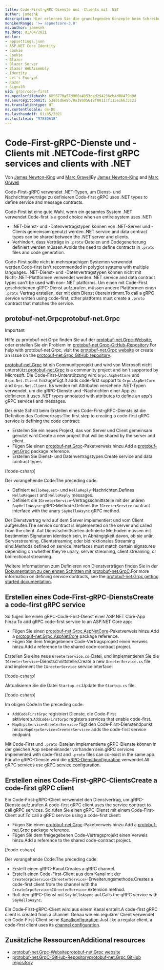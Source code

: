```yaml
---
title: Code-First-gRPC-Dienste und -Clients mit .NET
author: jamesnk
description: Hier erlernen Sie die grundlegenden Konzepte beim Schreiben von Code-First-gRPC mit .NET.
monikerRange: '>= aspnetcore-3.0'
ms.author: jamesnk
ms.date: 01/04/2021
no-loc:
- appsettings.json
- ASP.NET Core Identity
- cookie
- Cookie
- Blazor
- Blazor Server
- Blazor WebAssembly
- Identity
- Let's Encrypt
- Razor
- SignalR
uid: grpc/code-first
ms.openlocfilehash: 6856770a57d900a4953dad294236cb4d08479d9d
ms.sourcegitcommit: 53e01d6e9b70a18a05618f0011cf115a16633c21
ms.translationtype: HT
ms.contentlocale: de-DE
ms.lasthandoff: 01/05/2021
ms.locfileid: "97880618"
---
```

# <a name="code-first-grpc-services-and-clients-with-net"></a><span data-ttu-id="a5d30-103">Code-First-gRPC-Dienste und -Clients mit .NET</span><span class="sxs-lookup"><span data-stu-id="a5d30-103">Code-first gRPC services and clients with .NET</span></span>

<span data-ttu-id="a5d30-104">Von [James Newton-King](https://twitter.com/jamesnk) und [Marc Gravell](https://twitter.com/marcgravell)</span><span class="sxs-lookup"><span data-stu-id="a5d30-104">By [James Newton-King](https://twitter.com/jamesnk) and [Marc Gravell](https://twitter.com/marcgravell)</span></span>

<span data-ttu-id="a5d30-105">Code-First-gRPC verwendet .NET-Typen, um Dienst- und Nachrichtenverträge zu definieren.</span><span class="sxs-lookup"><span data-stu-id="a5d30-105">Code-first gRPC uses .NET types to define service and message contracts.</span></span>

<span data-ttu-id="a5d30-106">Code-First ist eine gute Wahl, wenn ein gesamtes System .NET verwendet:</span><span class="sxs-lookup"><span data-stu-id="a5d30-106">Code-first is a good choice when an entire system uses .NET:</span></span>

* <span data-ttu-id="a5d30-107">.NET-Dienst- und -Datenvertragstypen können von .NET-Server und -Clients gemeinsam genutzt werden.</span><span class="sxs-lookup"><span data-stu-id="a5d30-107">.NET service and data contract types can be shared between the .NET server and clients.</span></span>
* <span data-ttu-id="a5d30-108">Verhindert, dass Verträge in `.proto`-Dateien und Codegenerierung definiert werden müssen.</span><span class="sxs-lookup"><span data-stu-id="a5d30-108">Avoids the need to define contracts in `.proto` files and code generation.</span></span>

<span data-ttu-id="a5d30-109">Code-First sollte nicht in mehrsprachigen Systemen verwendet werden.</span><span class="sxs-lookup"><span data-stu-id="a5d30-109">Code-first isn't recommended in polyglot systems with multiple languages.</span></span> <span data-ttu-id="a5d30-110">.NET-Dienst- und -Datenvertragstypen können nicht mit Nicht-.NET-Plattformen verwendet werden.</span><span class="sxs-lookup"><span data-stu-id="a5d30-110">.NET service and data contract types can't be used with non-.NET platforms.</span></span> <span data-ttu-id="a5d30-111">Um einen mit Code-First geschriebenen gRPC-Dienst aufzurufen, müssen andere Plattformen einen `.proto`-Vertrag erstellen, der mit dem Dienst übereinstimmt.</span><span class="sxs-lookup"><span data-stu-id="a5d30-111">To call a gRPC service written using code-first, other platforms must create a `.proto` contract that matches the service.</span></span>

## <a name="protobuf-netgrpc"></a><span data-ttu-id="a5d30-112">protobuf-net.Grpc</span><span class="sxs-lookup"><span data-stu-id="a5d30-112">protobuf-net.Grpc</span></span>

> [!IMPORTANT]
> <span data-ttu-id="a5d30-113">Hilfe zu protobuf-net.Grpc finden Sie auf der [protobuf-net.Grpc-Website](https://protobuf-net.github.io/protobuf-net.Grpc/), oder erstellen Sie ein Problem im [protobuf-net.Grpc-GitHub-Repository](https://github.com/protobuf-net/protobuf-net.Grpc).</span><span class="sxs-lookup"><span data-stu-id="a5d30-113">For help with protobuf-net.Grpc, visit the [protobuf-net.Grpc website](https://protobuf-net.github.io/protobuf-net.Grpc/) or create an issue on the [protobuf-net.Grpc GitHub repository](https://github.com/protobuf-net/protobuf-net.Grpc).</span></span>

<span data-ttu-id="a5d30-114">[protobuf-net.Grpc](https://protobuf-net.github.io/protobuf-net.Grpc/) ist ein Communityprojekt und wird von Microsoft nicht unterstützt.</span><span class="sxs-lookup"><span data-stu-id="a5d30-114">[protobuf-net.Grpc](https://protobuf-net.github.io/protobuf-net.Grpc/) is a community project and isn't supported by Microsoft.</span></span> <span data-ttu-id="a5d30-115">Die Code-First-Unterstützung wird `Grpc.AspNetCore` und `Grpc.Net.Client` hinzugefügt.</span><span class="sxs-lookup"><span data-stu-id="a5d30-115">It adds code-first support to `Grpc.AspNetCore` and `Grpc.Net.Client`.</span></span> <span data-ttu-id="a5d30-116">Es werden mit Attributen versehene .NET-Typen verwendet, um die gRPC-Dienste und -Nachrichten einer App zu definieren.</span><span class="sxs-lookup"><span data-stu-id="a5d30-116">It uses .NET types annotated with attributes to define an app's gRPC services and messages.</span></span>

<span data-ttu-id="a5d30-117">Der erste Schritt beim Erstellen eines Code-First-gRPC-Diensts ist die Definition des Codevertrags:</span><span class="sxs-lookup"><span data-stu-id="a5d30-117">The first step to creating a code-first gRPC service is defining the code contract:</span></span>

* <span data-ttu-id="a5d30-118">Erstellen Sie ein neues Projekt, das von Server und Client gemeinsam genutzt wird.</span><span class="sxs-lookup"><span data-stu-id="a5d30-118">Create a new project that will be shared by the server and client.</span></span>
* <span data-ttu-id="a5d30-119">Fügen Sie einen [protobuf-net.Grpc](https://www.nuget.org/packages/protobuf-net.Grpc)-Paketverweis hinzu.</span><span class="sxs-lookup"><span data-stu-id="a5d30-119">Add a [protobuf-net.Grpc](https://www.nuget.org/packages/protobuf-net.Grpc) package reference.</span></span>
* <span data-ttu-id="a5d30-120">Erstellen Sie Dienst- und Datenvertragstypen.</span><span class="sxs-lookup"><span data-stu-id="a5d30-120">Create service and data contract types.</span></span>

[!code-csharp[](code-first/Contracts.cs)]

<span data-ttu-id="a5d30-121">Der vorangehende Code:</span><span class="sxs-lookup"><span data-stu-id="a5d30-121">The preceding code:</span></span>

* <span data-ttu-id="a5d30-122">Definiert `HelloRequest`- und `HelloReply`-Nachrichten.</span><span class="sxs-lookup"><span data-stu-id="a5d30-122">Defines `HelloRequest` and `HelloReply` messages.</span></span>
* <span data-ttu-id="a5d30-123">Definiert die `IGreeterService`-Vertragsschnittstelle mit der unären `SayHelloAsync`-gRPC-Methode.</span><span class="sxs-lookup"><span data-stu-id="a5d30-123">Defines the `IGreeterService` contract interface with the unary `SayHelloAsync` gRPC method.</span></span>

<span data-ttu-id="a5d30-124">Der Dienstvertrag wird auf dem Server implementiert und vom Client aufgerufen.</span><span class="sxs-lookup"><span data-stu-id="a5d30-124">The service contract is implemented on the server and called from the client.</span></span> <span data-ttu-id="a5d30-125">Auf Dienstschnittstellen definierte Methoden müssen mit bestimmten Signaturen identisch sein, in Abhängigkeit davon, ob sie unär, Serverstreaming, Clientstreaming oder bidirektionales Streaming sind.</span><span class="sxs-lookup"><span data-stu-id="a5d30-125">Methods defined on service interfaces must match certain signatures depending on whether they're unary, server streaming, client streaming, or bidirectional streaming.</span></span>

<span data-ttu-id="a5d30-126">Weitere Informationen zum Definieren von Dienstverträgen finden Sie in der [Dokumentation zu den ersten Schritten mit protobuf-net.GrpC](https://protobuf-net.github.io/protobuf-net.Grpc/gettingstarted).</span><span class="sxs-lookup"><span data-stu-id="a5d30-126">For more information on defining service contracts, see the [protobuf-net.Grpc getting started documentation](https://protobuf-net.github.io/protobuf-net.Grpc/gettingstarted).</span></span>

## <a name="create-a-code-first-grpc-service"></a><span data-ttu-id="a5d30-127">Erstellen eines Code-First-gRPC-Diensts</span><span class="sxs-lookup"><span data-stu-id="a5d30-127">Create a code-first gRPC service</span></span>

<span data-ttu-id="a5d30-128">So fügen Sie einen gRPC-Code-First-Dienst einer ASP.NET Core-App hinzu:</span><span class="sxs-lookup"><span data-stu-id="a5d30-128">To add gRPC code-first service to an ASP.NET Core app:</span></span>

* <span data-ttu-id="a5d30-129">Fügen Sie einen [protobuf-net.Grpc.AspNetCore](https://www.nuget.org/packages/protobuf-net.Grpc.AspNetCore)-Paketverweis hinzu.</span><span class="sxs-lookup"><span data-stu-id="a5d30-129">Add a [protobuf-net.Grpc.AspNetCore](https://www.nuget.org/packages/protobuf-net.Grpc.AspNetCore) package reference.</span></span>
* <span data-ttu-id="a5d30-130">Fügen Sie dem freigegebenen Code-Vertragsprojekt einen Verweis hinzu.</span><span class="sxs-lookup"><span data-stu-id="a5d30-130">Add a reference to the shared code-contract project.</span></span>

<span data-ttu-id="a5d30-131">Erstellen Sie eine neue `GreeterService.cs`-Datei, und implementieren Sie die `IGreeterService`-Dienstschnittstelle:</span><span class="sxs-lookup"><span data-stu-id="a5d30-131">Create a new `GreeterService.cs` file and implement the `IGreeterService` service interface:</span></span>

[!code-csharp[](code-first/GreeterService.cs?highlight=1)]

<span data-ttu-id="a5d30-132">Aktualisieren Sie die Datei `Startup.cs`:</span><span class="sxs-lookup"><span data-stu-id="a5d30-132">Update the `Startup.cs` file:</span></span>

[!code-csharp[](code-first/Startup.cs?highlight=3,17)]

<span data-ttu-id="a5d30-133">Im obigen Code:</span><span class="sxs-lookup"><span data-stu-id="a5d30-133">In the preceding code:</span></span>

* <span data-ttu-id="a5d30-134">`AddCodeFirstGrpc` registriert Dienste, die Code-First aktivieren.</span><span class="sxs-lookup"><span data-stu-id="a5d30-134">`AddCodeFirstGrpc` registers services that enable code-first.</span></span>
* <span data-ttu-id="a5d30-135">`MapGrpcService<GreeterService>` fügt den Code-First-Dienstendpunkt hinzu.</span><span class="sxs-lookup"><span data-stu-id="a5d30-135">`MapGrpcService<GreeterService>` adds the code-first service endpoint.</span></span>

<span data-ttu-id="a5d30-136">Mit Code-First und `.proto`-Dateien implementierte gRPC-Dienste können in der gleichen App nebeneinander vorhanden sein.</span><span class="sxs-lookup"><span data-stu-id="a5d30-136">gRPC services implemented with code-first and `.proto` files can co-exist in the same app.</span></span> <span data-ttu-id="a5d30-137">Für alle gRPC-Dienste wird die [gRPC-Dienstkonfiguration](xref:grpc/configuration#configure-services-options) verwendet.</span><span class="sxs-lookup"><span data-stu-id="a5d30-137">All gRPC services use [gRPC service configuration](xref:grpc/configuration#configure-services-options).</span></span>

## <a name="create-a-code-first-grpc-client"></a><span data-ttu-id="a5d30-138">Erstellen eines Code-First-gRPC-Clients</span><span class="sxs-lookup"><span data-stu-id="a5d30-138">Create a code-first gRPC client</span></span>

<span data-ttu-id="a5d30-139">Ein Code-First-gRPC-Client verwendet den Dienstvertrag, um gRPC-Dienste aufzurufen.</span><span class="sxs-lookup"><span data-stu-id="a5d30-139">A code-first gRPC client uses the service contract to call gRPC services.</span></span> <span data-ttu-id="a5d30-140">So rufen Sie einen gRPC-Dienst mit einem Code-First-Client auf:</span><span class="sxs-lookup"><span data-stu-id="a5d30-140">To call a gRPC service using a code-first client:</span></span>

* <span data-ttu-id="a5d30-141">Fügen Sie einen [protobuf-net.Grpc](https://www.nuget.org/packages/protobuf-net.Grpc)-Paketverweis hinzu.</span><span class="sxs-lookup"><span data-stu-id="a5d30-141">Add a [protobuf-net.Grpc](https://www.nuget.org/packages/protobuf-net.Grpc) package reference.</span></span>
* <span data-ttu-id="a5d30-142">Fügen Sie dem freigegebenen Code-Vertragsprojekt einen Verweis hinzu.</span><span class="sxs-lookup"><span data-stu-id="a5d30-142">Add a reference to the shared code-contract project.</span></span>

[!code-csharp[](code-first/Program.cs?highlight=2,4-5)]

<span data-ttu-id="a5d30-143">Der vorangehende Code:</span><span class="sxs-lookup"><span data-stu-id="a5d30-143">The preceding code:</span></span>

* <span data-ttu-id="a5d30-144">Erstellt einen gRPC-Kanal.</span><span class="sxs-lookup"><span data-stu-id="a5d30-144">Creates a gRPC channel.</span></span>
* <span data-ttu-id="a5d30-145">Erstellt einen Code-First-Client aus dem Kanal mit der `CreateGrpcService<IGreeterService>`-Erweiterungsmethode.</span><span class="sxs-lookup"><span data-stu-id="a5d30-145">Creates a code-first client from the channel with the `CreateGrpcService<IGreeterService>` extension method.</span></span>
* <span data-ttu-id="a5d30-146">Ruft den gRPC-Dienst mit `SayHelloAsync` auf.</span><span class="sxs-lookup"><span data-stu-id="a5d30-146">Calls the gRPC service with `SayHelloAsync`.</span></span>

<span data-ttu-id="a5d30-147">Ein Code-First-gRPC-Client wird aus einem Kanal erstellt.</span><span class="sxs-lookup"><span data-stu-id="a5d30-147">A code-first gRPC client is created from a channel.</span></span> <span data-ttu-id="a5d30-148">Genau wie ein regulärer Client verwendet ein Code-First-Client seine [Kanalkonfiguration](xref:grpc/configuration#configure-client-options).</span><span class="sxs-lookup"><span data-stu-id="a5d30-148">Just like a regular client, a code-first client uses its [channel configuration](xref:grpc/configuration#configure-client-options).</span></span>

## <a name="additional-resources"></a><span data-ttu-id="a5d30-149">Zusätzliche Ressourcen</span><span class="sxs-lookup"><span data-stu-id="a5d30-149">Additional resources</span></span>

* [<span data-ttu-id="a5d30-150">protobuf-net.Grpc-Website</span><span class="sxs-lookup"><span data-stu-id="a5d30-150">protobuf-net.Grpc website</span></span>](https://protobuf-net.github.io/protobuf-net.Grpc/)
* [<span data-ttu-id="a5d30-151">protobuf-net.GrpC-GitHub-Repository</span><span class="sxs-lookup"><span data-stu-id="a5d30-151">protobuf-net.Grpc GitHub repository</span></span>](https://github.com/protobuf-net/protobuf-net.Grpc)
